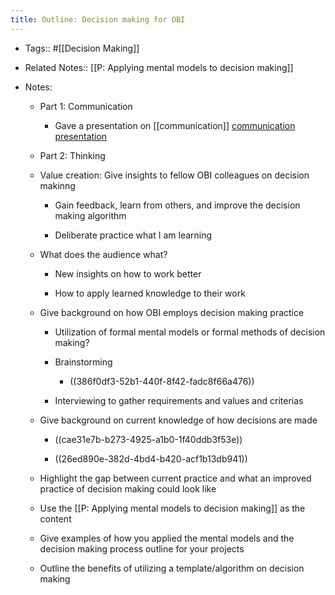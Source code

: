 ```yaml
---
title: Outline: Decision making for OBI
---
```


- Tags:: #[[Decision Making]]

- Related Notes:: [[P: Applying mental models to decision making]] 

- Notes:
	 - Part 1: Communication
		 - Gave a presentation on [[communication]] [communication presentation](https://pasteapp.com/p/iwmz7e9CeAu?view=CYsRMefFvda)

	 - Part 2: Thinking

	 - Value creation: Give insights to fellow OBI colleagues on decision makinng
		 - Gain feedback, learn from others, and improve the decision making algorithm

		 - Deliberate practice what I am learning

	 - What does the audience what?
		 - New insights on how to work better

		 - How to apply learned knowledge to their work

	 - Give background on how OBI employs decision making practice
		 - Utilization of formal mental models or formal methods of decision making?

		 - Brainstorming
			 - ((386f0df3-52b1-440f-8f42-fadc8f66a476))

		 - Interviewing to gather requirements and values and criterias

	 - Give background on current knowledge of how decisions are made
		 - ((cae31e7b-b273-4925-a1b0-1f40ddb3f53e))

		 - ((26ed890e-382d-4bd4-b420-acf1b13db941))

	 - Highlight the gap between current practice and what an improved practice of decision making could look like

	 - Use the [[P: Applying mental models to decision making]] as the content

	 - Give examples of how you applied the mental models and the decision making process outline for your projects

	 - Outline the benefits of utilizing a template/algorithm on decision making
